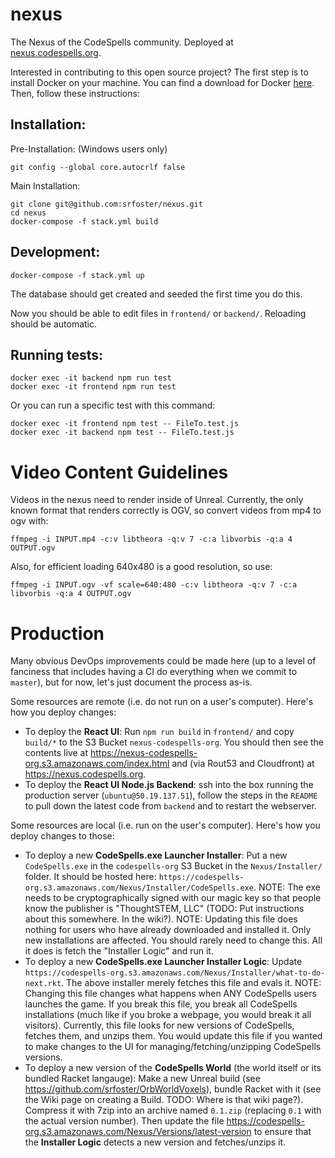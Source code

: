 # nexus
The Nexus of the CodeSpells community. Deployed at [nexus.codespells.org](http://nexus.codespells.org). 

Interested in contributing to this open source project? The first step is to install Docker on your machine. You can find a download for Docker [here](https://www.docker.com/get-started). Then, follow these instructions:

## Installation:

Pre-Installation:
(Windows users only)
```
git config --global core.autocrlf false
```

Main Installation:
```
git clone git@github.com:srfoster/nexus.git
cd nexus
docker-compose -f stack.yml build
```

## Development:

```
docker-compose -f stack.yml up
```

The database should get created and seeded the first time you do this.

Now you should be able to edit files in `frontend/` or `backend/`.  Reloading should be automatic.

## Running tests:

```
docker exec -it backend npm run test
docker exec -it frontend npm run test
```

Or you can run a specific test with this command:
```
docker exec -it frontend npm test -- FileTo.test.js
docker exec -it backend npm test -- FileTo.test.js
```

# Video Content Guidelines

Videos in the nexus need to render inside of Unreal.  Currently, the only known format that renders correctly is OGV, so convert videos from mp4 to ogv with:

```
ffmpeg -i INPUT.mp4 -c:v libtheora -q:v 7 -c:a libvorbis -q:a 4 OUTPUT.ogv
```

Also, for efficient loading 640x480 is a good resolution, so use:

```
ffmpeg -i INPUT.ogv -vf scale=640:480 -c:v libtheora -q:v 7 -c:a libvorbis -q:a 4 OUTPUT.ogv
```


# Production

Many obvious DevOps improvements could be made here (up to a level of fanciness that includes having a CI do everything when we commit to `master`), but for now, let's just document the process as-is.

Some resources are remote (i.e. do not run on a user's computer).  Here's how you deploy changes:

* To deploy the **React UI**: Run `npm run build` in `frontend/` and copy `build/*` to the S3 Bucket `nexus-codespells-org`.  You should then see the contents live at https://nexus-codespells-org.s3.amazonaws.com/index.html and (via Rout53 and Cloudfront) at https://nexus.codespells.org.
* To deploy the **React UI Node.js Backend**: ssh into the box running the production server (`ubuntu@50.19.137.51`), follow the steps in the `README` to pull down the latest code from `backend` and to restart the webserver.

Some resources are local (i.e. run on the user's computer).  Here's how you deploy changes to those:

* To deploy a new **CodeSpells.exe Launcher Installer**: Put a new `CodeSpells.exe` in the `codespells-org` S3 Bucket in the `Nexus/Installer/` folder.  It should be hosted here: `https://codespells-org.s3.amazonaws.com/Nexus/Installer/CodeSpells.exe`.  NOTE: The exe needs to be cryptographically signed with our magic key so that people know the publisher is "ThoughtSTEM, LLC" (TODO: Put instructions about this somewhere.  In the wiki?).  NOTE: Updating this file does nothing for users who have already downloaded and installed it.   Only new installations are affected.  You should rarely need to change this.  All it does is fetch the "Installer Logic" and run it.
* To deploy a new **CodeSpells.exe Launcher Installer Logic**: Update `https://codespells-org.s3.amazonaws.com/Nexus/Installer/what-to-do-next.rkt`.  The above installer merely fetches this file and evals it.  NOTE: Changing this file changes what happens when ANY CodeSpells users launches the game.  If you break this file, you break all CodeSpells installations (much like if you broke a webpage, you would break it all visitors).  Currently, this file looks for new versions of CodeSpells, fetches them, and unzips them.  You would update this file if you wanted to make changes to the UI for managing/fetching/unzipping CodeSpells versions.
* To deploy a new version of the **CodeSpells World** (the world itself or its bundled Racket langauge): Make a new Unreal build (see https://github.com/srfoster/OrbWorldVoxels), bundle Racket with it (see the Wiki page on creating a Build. TODO: Where is that wiki page?).  Compress it with 7zip into an archive named `0.1.zip` (replacing `0.1` with the actual version number).  Then update the file https://codespells-org.s3.amazonaws.com/Nexus/Versions/latest-version to ensure that the **Installer Logic** detects a new version and fetches/unzips it. 

